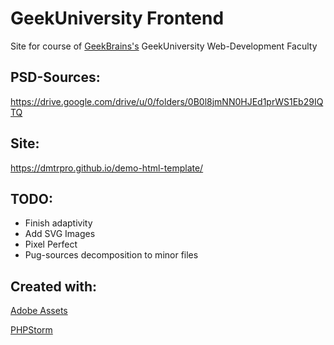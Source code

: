 # GeekUniversity Frontend
Site for course of [GeekBrains's](https://geekbrains.ru/go/aWdy4K) GeekUniversity Web-Development Faculty

## PSD-Sources:
https://drive.google.com/drive/u/0/folders/0B0l8jmNN0HJEd1prWS1Eb29IQTQ

## Site:
https://dmtrpro.github.io/demo-html-template/

## TODO:
* Finish adaptivity
* Add SVG Images
* Pixel Perfect
* Pug-sources decomposition to minor files

## Created with:
[Adobe Assets](http://assets.adobe.com/)

[PHPStorm](https://www.jetbrains.com/phpstorm/)
